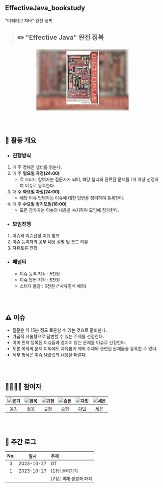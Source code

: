 ## EffectiveJava_bookstudy
"이펙티브 자바" 완전 정복
<br>

> ## ✏️ "Effective Java" 완전 정복

<div align="center">
  <img src="./assets/effective_java_cover.jpg" alt="effective java cover" width="300"/>
</div>


<br><br>


## 🔎 활동 개요

- ### 진행방식
1. 매 주 정해진 챕터를 읽는다.
2. 매 주 **일요일 자정(24:00)**
    - 각 스터디 참여자는 질문자가 되어, 해당 챕터와 관련된 문제를 1개 이상 선정하여 이슈로 등록한다.
3. 매 주 **화요일 자정(24:00)**
    - 해당 이슈 답변자는 이슈에 대한 답변을 정리하여 등록한다.
4. 매 주 **수요일 정기모임(18:00)**
    - 모든 참가자는 이슈의 내용을 숙지하여 모임에 참가한다.

- ### 모임진행
1. 이슈와 이슈선정 이유 발표
2. 이슈 등록자의 공부 내용 설명 및 코드 리뷰
3. 자유토론 진행

- ### 패널티
    - 이슈 등록 지각 : 5천원
    - 이슈 답변 지각 : 5천원
    - 스터디 불참 : 3천원 (*사유결석 예외)

<br><br>

## ⚠️ 이슈

- 질문은 약 15분 정도 토론할 수 있는 것으로 준비한다.
- 가급적 서술형으로 답변할 수 있는 주제를 선정한다.
- 이미 먼저 등록된 이슈들과 겹치지 않는 문제를 이슈로 선정한다.
- 토론 목적의 문제 이외에도 자유롭게 책의 주제와 관련된 문제들을 등록할 수 있다.
- 세부 형식은 이슈 템플릿의 내용을 따른다.

<br><br>

## 👩‍👩‍👦‍👦 참여자

<div align="center">

|     ![윤기](https://avatars.githubusercontent.com/u/89956603)     | ![정욱](https://avatars.githubusercontent.com/u/74192619) |![규헌](https://avatars.githubusercontent.com/u/76154390?v=4)|![승헌](https://avatars.githubusercontent.com/u/99643732)|![다민](https://avatars.githubusercontent.com/u/106113850)|![세은](https://avatars.githubusercontent.com/u/48899016)|
|:---------------------------------------------------------------:|:-------------------------------------------------------:|:---:|:-----------------------------------------------------:|:------------------------------------------------------:|:---:|
|                [윤기](https://github.com/Yg-Hong)                 |         [정욱](https://github.com/KIMSEI1124-dev)          | [규현](https://github.com/kgh2120)|           [승헌](https://github.com/olrlobt)            |            [다민](https://github.com/daminzzi)             | [세은](https://github.com/ChoiSeEun)| 

</div>

<br><br>

## 💯 주간 로그
<div align="center">

| No. |    일시    |                         주제                         |
| :-: | :--------: | :-------------------------------------------------- |
|  0  | 2023-10-27 |                          OT                          |
|  1  | 2023-10-27 | [1장] 들어가기                                       |
|     |            | [2장] 객체 생성과 파괴                                |



</div>

